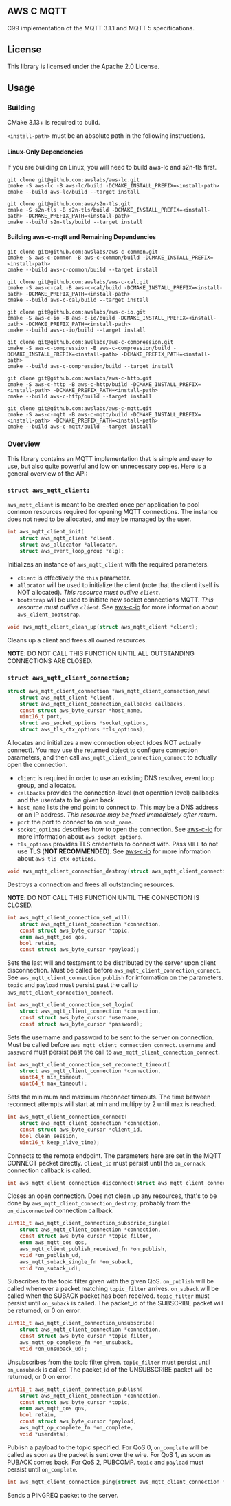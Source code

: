 ## AWS C MQTT

C99 implementation of the MQTT 3.1.1 and MQTT 5 specifications.

## License

This library is licensed under the Apache 2.0 License.

## Usage

### Building

CMake 3.13+ is required to build.

`<install-path>` must be an absolute path in the following instructions.

#### Linux-Only Dependencies

If you are building on Linux, you will need to build aws-lc and s2n-tls first.

```
git clone git@github.com:awslabs/aws-lc.git
cmake -S aws-lc -B aws-lc/build -DCMAKE_INSTALL_PREFIX=<install-path>
cmake --build aws-lc/build --target install

git clone git@github.com:aws/s2n-tls.git
cmake -S s2n-tls -B s2n-tls/build -DCMAKE_INSTALL_PREFIX=<install-path> -DCMAKE_PREFIX_PATH=<install-path>
cmake --build s2n-tls/build --target install
```

#### Building aws-c-mqtt and Remaining Dependencies

```
git clone git@github.com:awslabs/aws-c-common.git
cmake -S aws-c-common -B aws-c-common/build -DCMAKE_INSTALL_PREFIX=<install-path>
cmake --build aws-c-common/build --target install

git clone git@github.com:awslabs/aws-c-cal.git
cmake -S aws-c-cal -B aws-c-cal/build -DCMAKE_INSTALL_PREFIX=<install-path> -DCMAKE_PREFIX_PATH=<install-path>
cmake --build aws-c-cal/build --target install

git clone git@github.com:awslabs/aws-c-io.git
cmake -S aws-c-io -B aws-c-io/build -DCMAKE_INSTALL_PREFIX=<install-path> -DCMAKE_PREFIX_PATH=<install-path>
cmake --build aws-c-io/build --target install

git clone git@github.com:awslabs/aws-c-compression.git
cmake -S aws-c-compression -B aws-c-compression/build -DCMAKE_INSTALL_PREFIX=<install-path> -DCMAKE_PREFIX_PATH=<install-path>
cmake --build aws-c-compression/build --target install

git clone git@github.com:awslabs/aws-c-http.git
cmake -S aws-c-http -B aws-c-http/build -DCMAKE_INSTALL_PREFIX=<install-path> -DCMAKE_PREFIX_PATH=<install-path>
cmake --build aws-c-http/build --target install

git clone git@github.com:awslabs/aws-c-mqtt.git
cmake -S aws-c-mqtt -B aws-c-mqtt/build -DCMAKE_INSTALL_PREFIX=<install-path> -DCMAKE_PREFIX_PATH=<install-path>
cmake --build aws-c-mqtt/build --target install
```

### Overview

This library contains an MQTT implementation that is simple and easy to use, but also quite powerful and low on
unnecessary copies. Here is a general overview of the API:

### `struct aws_mqtt_client;`

`aws_mqtt_client` is meant to be created once per application to pool common resources required for opening MQTT
connections. The instance does not need to be allocated, and may be managed by the user.

```c
int aws_mqtt_client_init(
    struct aws_mqtt_client *client,
    struct aws_allocator *allocator,
    struct aws_event_loop_group *elg);
```
Initializes an instance of `aws_mqtt_client` with the required parameters.
* `client` is effectively the `this` parameter.
* `allocator` will be used to initialize the client (note that the client itself is NOT allocated).
    *This resource must outlive `client`*.
* `bootstrap` will be used to initiate new socket connections MQTT.
    *This resource must outlive `client`*.
    See [aws-c-io][aws-c-io] for more information about `aws_client_bootstrap`.

```c
void aws_mqtt_client_clean_up(struct aws_mqtt_client *client);
```
Cleans up a client and frees all owned resources.

**NOTE**: DO NOT CALL THIS FUNCTION UNTIL ALL OUTSTANDING CONNECTIONS ARE CLOSED.

### `struct aws_mqtt_client_connection;`

```c
struct aws_mqtt_client_connection *aws_mqtt_client_connection_new(
    struct aws_mqtt_client *client,
    struct aws_mqtt_client_connection_callbacks callbacks,
    const struct aws_byte_cursor *host_name,
    uint16_t port,
    struct aws_socket_options *socket_options,
    struct aws_tls_ctx_options *tls_options);
```
Allocates and initializes a new connection object (does NOT actually connect). You may use the returned object to
configure connection parameters, and then call `aws_mqtt_client_connection_connect` to actually open the connection.
* `client` is required in order to use an existing DNS resolver, event loop group, and allocator.
* `callbacks` provides the connection-level (not operation level) callbacks and the userdata to be given back.
* `host_name` lists the end point to connect to. This may be a DNS address or an IP address.
    *This resource may be freed immediately after return.*
* `port` the port to connect to on `host_name`.
* `socket_options` describes how to open the connection.
    See [aws-c-io][aws-c-io] for more information about `aws_socket_options`.
* `tls_options` provides TLS credentials to connect with. Pass `NULL` to not use TLS (**NOT RECOMMENDED**).
    See [aws-c-io][aws-c-io] for more information about `aws_tls_ctx_options`.

```c
void aws_mqtt_client_connection_destroy(struct aws_mqtt_client_connection *connection);
```
Destroys a connection and frees all outstanding resources.

**NOTE**: DO NOT CALL THIS FUNCTION UNTIL THE CONNECTION IS CLOSED.

```c
int aws_mqtt_client_connection_set_will(
    struct aws_mqtt_client_connection *connection,
    const struct aws_byte_cursor *topic,
    enum aws_mqtt_qos qos,
    bool retain,
    const struct aws_byte_cursor *payload);
```
Sets the last will and testament to be distributed by the server upon client disconnection. Must be called before
`aws_mqtt_client_connection_connect`. See `aws_mqtt_client_connection_publish` for information on the parameters.
`topic` and `payload` must persist past the call to `aws_mqtt_client_connection_connect`.

```c
int aws_mqtt_client_connection_set_login(
    struct aws_mqtt_client_connection *connection,
    const struct aws_byte_cursor *username,
    const struct aws_byte_cursor *password);
```
Sets the username and password to be sent to the server on connection. Must be called before
`aws_mqtt_client_connection_connect`. `username` and `password` must persist past the call to
`aws_mqtt_client_connection_connect`.

```c
int aws_mqtt_client_connection_set_reconnect_timeout(
    struct aws_mqtt_client_connection *connection,
    uint64_t min_timeout,
    uint64_t max_timeout);
```
Sets the minimum and maximum reconnect timeouts. The time between reconnect attempts will start at min and multipy by 2
until max is reached.

```c
int aws_mqtt_client_connection_connect(
    struct aws_mqtt_client_connection *connection,
    const struct aws_byte_cursor *client_id,
    bool clean_session,
    uint16_t keep_alive_time);
```
Connects to the remote endpoint. The parameters here are set in the MQTT CONNECT packet directly. `client_id` must persist until the `on_connack` connection callback is called.

```c
int aws_mqtt_client_connection_disconnect(struct aws_mqtt_client_connection *connection);
```
Closes an open connection. Does not clean up any resources, that's to be done by `aws_mqtt_client_connection_destroy`,
probably from the `on_disconnected` connection callback.

```c
uint16_t aws_mqtt_client_connection_subscribe_single(
    struct aws_mqtt_client_connection *connection,
    const struct aws_byte_cursor *topic_filter,
    enum aws_mqtt_qos qos,
    aws_mqtt_client_publish_received_fn *on_publish,
    void *on_publish_ud,
    aws_mqtt_suback_single_fn *on_suback,
    void *on_suback_ud);
```
Subscribes to the topic filter given with the given QoS. `on_publish` will be called whenever a packet matching
`topic_filter` arrives. `on_suback` will be called when the SUBACK packet has been received. `topic_filter` must persist until `on_suback` is called. The packet_id of the SUBSCRIBE packet will be returned, or 0 on error.

```c
uint16_t aws_mqtt_client_connection_unsubscribe(
    struct aws_mqtt_client_connection *connection,
    const struct aws_byte_cursor *topic_filter,
    aws_mqtt_op_complete_fn *on_unsuback,
    void *on_unsuback_ud);
```
Unsubscribes from the topic filter given. `topic_filter` must persist until `on_unsuback` is called. The packet_id of
the UNSUBSCRIBE packet will be returned, or 0 on error.

```c
uint16_t aws_mqtt_client_connection_publish(
    struct aws_mqtt_client_connection *connection,
    const struct aws_byte_cursor *topic,
    enum aws_mqtt_qos qos,
    bool retain,
    const struct aws_byte_cursor *payload,
    aws_mqtt_op_complete_fn *on_complete,
    void *userdata);
```
Publish a payload to the topic specified. For QoS 0, `on_complete` will be called as soon as the packet is sent over
the wire. For QoS 1, as soon as PUBACK comes back. For QoS 2, PUBCOMP. `topic` and `payload` must persist until
`on_complete`.

```c
int aws_mqtt_client_connection_ping(struct aws_mqtt_client_connection *connection);
```
Sends a PINGREQ packet to the server.

[aws-c-io]: https://github.com/awslabs/aws-c-io
